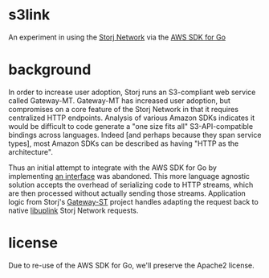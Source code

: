 # s3link
An experiment in using the [Storj Network](https://storj.io) via the [AWS SDK for Go](https://github.com/aws/aws-sdk-go/)

# background

In order to increase user adoption, Storj runs an S3-compliant web service called Gateway-MT.
Gateway-MT has increased user adoption, but compromises on a core feature of the Storj Network in that it requires centralized HTTP endpoints.
Analysis of various Amazon SDKs indicates it would be difficult to code generate a "one size fits all" S3-API-compatible bindings across languages.
Indeed [and perhaps because they span service types], most Amazon SDKs can be described as having "HTTP as the architecture".

Thus an initial attempt to integrate with the AWS SDK for Go by implementing [an interface](https://github.com/aws/aws-sdk-go/blob/main/service/s3/s3iface/interface.go) was abandoned.  This more language agnostic solution accepts the overhead of serializing code to HTTP streams, which are then processed without actually sending those streams.  Application logic from Storj's [Gateway-ST](https://github.com/storj/gateway-st/) project handles adapting the request back to native [libuplink](https://github.com/storj/uplink) Storj Network requests.

# license

Due to re-use of the AWS SDK for Go, we'll preserve the Apache2 license.